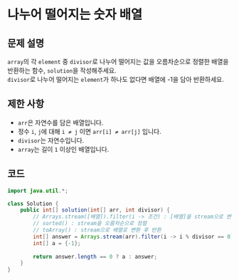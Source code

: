# 나누어 떨어지는 숫자 배열

## 문제 설명
`array`의 각 `element` 중 `divisor`로 나누어 떨어지는 값을 오름차순으로 정렬한 배열을 반환하는 함수, `solution`을 작성해주세요. <br>
`divisor`로 나누어 떨어지는 `element`가 하나도 없다면 배열에 -1을 담아 반환하세요.

## 제한 사항
- `arr`은 자연수를 담은 배열입니다.
- 정수 `i`, `j`에 대해 `i ≠ j` 이면 `arr[i] ≠ arr[j]` 입니다.
- `divisor`는 자연수입니다.
- `array`는 길이 `1` 이상인 배열입니다.

## 코드
```java
import java.util.*;

class Solution {
    public int[] solution(int[] arr, int divisor) {
        // Arrays.stream([배열]).filter(i -> 조건) : [배열]을 stream으로 변환 후 조건에 맞지 않는 요소는 제거
        // sorted() : stream을 오름차순으로 정렬
        // toArray() : stream으로 배열로 변환 후 반환
        int[] answer = Arrays.stream(arr).filter(i -> i % divisor == 0).sorted().toArray();
        int[] a = {-1};
        
        return answer.length == 0 ? a : answer;
    }
}
```